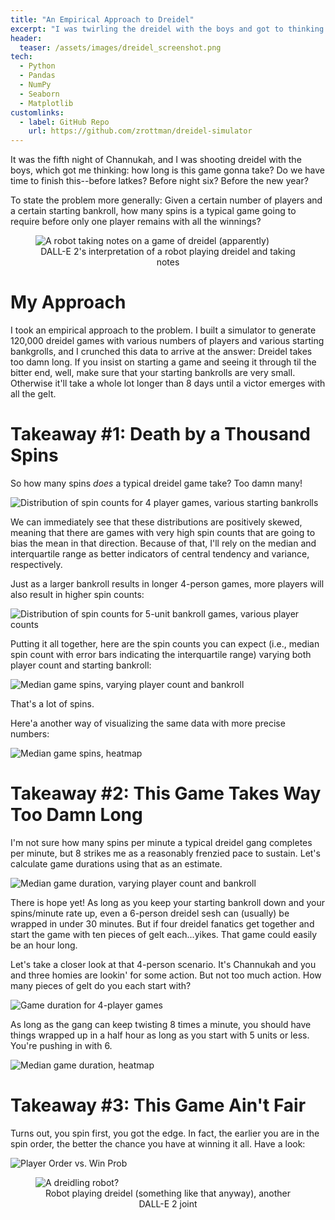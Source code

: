 ```yaml
---
title: "An Empirical Approach to Dreidel"
excerpt: "I was twirling the dreidel with the boys and got to thinking: How long is this game gonna take, anyway?"
header:
  teaser: /assets/images/dreidel_screenshot.png
tech:
  - Python
  - Pandas
  - NumPy
  - Seaborn
  - Matplotlib
customlinks:
  - label: GitHub Repo
    url: https://github.com/zrottman/dreidel-simulator
---
```


It was the fifth night of Channukah, and I was shooting dreidel with the boys, which got me thinking: how long is this game gonna take? Do we have time to finish this--before latkes? Before night six? Before the new year?

To state the problem more generally: Given a certain number of players and a certain starting bankroll, how many spins is a typical game going to require before only one player remains with all the winnings?

<figure>
<img src="/assets/images/dreidel-robot-3-cropped.png" alt="A robot taking notes on a game of dreidel (apparently)">
<figcaption align='center'>DALL-E 2's interpretation of a robot playing dreidel and taking notes</figcaption>
</figure>

# My Approach
I took an empirical approach to the problem. I built a simulator to generate 120,000 dreidel games with various numbers of players and various starting bankgrolls, and I crunched this data to arrive at the answer: Dreidel takes too damn long. If you insist on starting a game and seeing it through til the bitter end, well, make sure that your starting bankrolls are very small. Otherwise it'll take a whole lot longer than 8 days until a victor emerges with all the gelt.


# Takeaway #1: Death by a Thousand Spins
So how many spins *does* a typical dreidel game take? Too damn many!

![Distribution of spin counts for 4 player games, various starting bankrolls](/assets/images/dreidel-analysis_01.png)

We can immediately see that these distributions are positively skewed, meaning that there are games with very high spin counts that are going to bias the mean in that direction. Because of that, I'll rely on the median and interquartile range as better indicators of central tendency and variance, respectively.

Just as a larger bankroll results in longer 4-person games, more players will also result in higher spin counts:

![Distribution of spin counts for 5-unit bankroll games, various player counts](/assets/images/dreidel-analysis_02.png)

Putting it all together, here are the spin counts you can expect (i.e., median spin count with error bars indicating the interquartile range) varying both player count and starting bankroll:

![Median game spins, varying player count and bankroll](/assets/images/dreidel-analysis_03.png)

That's a lot of spins.

Here'a another way of visualizing the same data with more precise numbers:

![Median game spins, heatmap](/assets/images/dreidel-analysis_04.png)


# Takeaway #2: This Game Takes Way Too Damn Long

I'm not sure how many spins per minute a typical dreidel gang completes per minute, but 8 strikes me as a reasonably frenzied pace to sustain. Let's calculate game durations using that as an estimate.

![Median game duration, varying player count and bankroll](/assets/images/dreidel-analysis_05.png)

There is hope yet! As long as you keep your starting bankroll down and your spins/minute rate up, even a 6-person dreidel sesh can (usually) be wrapped in under 30 minutes. But if four dreidel fanatics get together and start the game with ten pieces of gelt each...yikes. That game could easily be an hour long.

Let's take a closer look at that 4-person scenario. It's Channukah and you and three homies are lookin' for some action. But not too much action. How many pieces of gelt do you each start with?

![Game duration for 4-player games](/assets/images/dreidel-analysis_06.png)

As long as the gang can keep twisting 8 times a minute, you should have things wrapped up in a half hour as long as you start with 5 units or less. You're pushing in with 6.

![Median game duration, heatmap](/assets/images/dreidel-analysis_07.png)


# Takeaway #3: This Game Ain't Fair

Turns out, you spin first, you got the edge. In fact, the earlier you are in the spin order, the better the chance you have at winning it all. Have a look:

![Player Order vs. Win Prob](/assets/images/dreidel-analysis_08.png)


<figure>
<img src="/assets/images/dreidel-robot-2.png" alt="A dreidling robot?">
<figcaption align='center'>Robot playing dreidel (something like that anyway), another DALL-E 2 joint</figcaption>
</figure>
